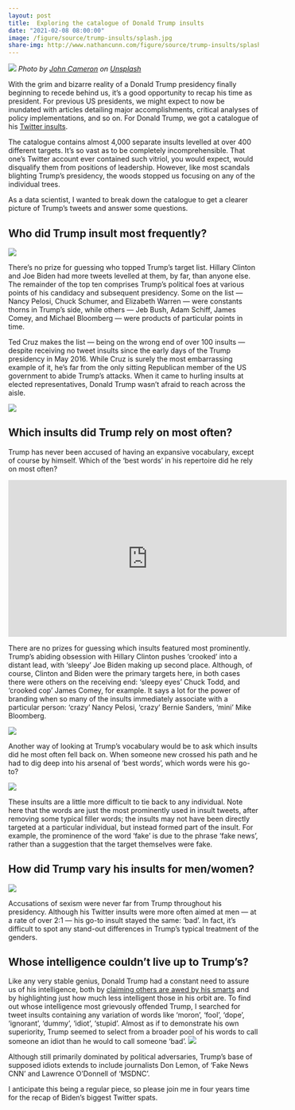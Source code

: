```yaml
---
layout: post
title:  Exploring the catalogue of Donald Trump insults
date: "2021-02-08 08:00:00"
image: /figure/source/trump-insults/splash.jpg
share-img: http://www.nathancunn.com/figure/source/trump-insults/splash.jpg
---
```


![](../figure/source/trump-insults/splash.jpg)
*Photo by [John Cameron](https://unsplash.com/@john_cameron?utm_source=medium&utm_medium=referral) on [Unsplash](https://unsplash.com/?utm_source=medium&utm_medium=referral)*

With the grim and bizarre reality of a Donald Trump presidency finally beginning to recede behind us, it’s a good opportunity to recap his time as president. For previous US presidents, we might expect to now be inundated with articles detailing major accomplishments, critical analyses of policy implementations, and so on. For Donald Trump, we got a catalogue of his [Twitter insults](https://www.nytimes.com/interactive/2021/01/19/upshot/trump-complete-insult-list.html).

The catalogue contains almost 4,000 separate insults levelled at over 400 different targets. It’s so vast as to be completely incomprehensible. That one’s Twitter account ever contained such vitriol, you would expect, would disqualify them from positions of leadership. However, like most scandals blighting Trump’s presidency, the woods stopped us focusing on any of the individual trees.

As a data scientist, I wanted to break down the catalogue to get a clearer picture of Trump’s tweets and answer some questions.

## Who did Trump insult most frequently?
![](../figure/source/who.png)

There’s no prize for guessing who topped Trump’s target list. Hillary Clinton and Joe Biden had more tweets levelled at them, by far, than anyone else. The remainder of the top ten comprises Trump’s political foes at various points of his candidacy and subsequent presidency. Some on the list — Nancy Pelosi, Chuck Schumer, and Elizabeth Warren — were constants thorns in Trump’s side, while others — Jeb Bush, Adam Schiff, James Comey, and Michael Bloomberg — were products of particular points in time.

Ted Cruz makes the list — being on the wrong end of over 100 insults — despite receiving no tweet insults since the early days of the Trump presidency in May 2016. While Cruz is surely the most embarrassing example of it, he’s far from the only sitting Republican member of the US government to abide Trump’s attacks. When it came to hurling insults at elected representatives, Donald Trump wasn’t afraid to reach across the aisle.

![](../figure/source/trump-insults/gov.png)

## Which insults did Trump rely on most often?
Trump has never been accused of having an expansive vocabulary, except of course by himself. Which of the ‘best words’ in his repertoire did he rely on most often?

<iframe width="560" height="315" src="https://www.youtube.com/embed/lM2GFtO5VP0" frameborder="0" allow="accelerometer; autoplay; clipboard-write; encrypted-media; gyroscope; picture-in-picture" allowfullscreen></iframe>

There are no prizes for guessing which insults featured most prominently. Trump’s abiding obsession with Hillary Clinton pushes ‘crooked’ into a distant lead, with ‘sleepy’ Joe Biden making up second place. Although, of course, Clinton and Biden were the primary targets here, in both cases there were others on the receiving end: ‘sleepy eyes’ Chuck Todd, and ‘crooked cop’ James Comey, for example. It says a lot for the power of branding when so many of the insults immediately associate with a particular person: ‘crazy’ Nancy Pelosi, ‘crazy’ Bernie Sanders, ‘mini’ Mike Bloomberg.

![](../figure/source/trump-insults/insults.png)

Another way of looking at Trump’s vocabulary would be to ask which insults did he most often fell back on. When someone new crossed his path and he had to dig deep into his arsenal of ‘best words’, which words were his go-to?

![](../figure/source/trump-insults/insults_people.png)

These insults are a little more difficult to tie back to any individual. Note here that the words are just the most prominently used in insult tweets, after removing some typical filler words; the insults may not have been directly targeted at a particular individual, but instead formed part of the insult. For example, the prominence of the word ‘fake’ is due to the phrase ‘fake news’, rather than a suggestion that the target themselves were fake.

## How did Trump vary his insults for men/women?
![](../figure/source/trump-insults/gender.png)

Accusations of sexism were never far from Trump throughout his presidency. Although his Twitter insults were more often aimed at men — at a rate of over 2:1 — his go-to insult stayed the same: ‘bad’. In fact, it’s difficult to spot any stand-out differences in Trump’s typical treatment of the genders.

## Whose intelligence couldn’t live up to Trump’s?
Like any very stable genius, Donald Trump had a constant need to assure us of his intelligence, both by [claiming others are awed by his smarts](https://www.bbc.com/news/av/world-us-canada-51761880) and by highlighting just how much less intelligent those in his orbit are. To find out whose intelligence most grievously offended Trump, I searched for tweet insults containing any variation of words like ‘moron’, ‘fool’, ‘dope’, ‘ignorant’, ‘dummy’, ‘idiot’, ‘stupid’. Almost as if to demonstrate his own superiority, Trump seemed to select from a broader pool of his words to call someone an idiot than he would to call someone ‘bad’.
![](../figure/source/trump-insults/intelligence.png)

Although still primarily dominated by political adversaries, Trump’s base of supposed idiots extends to include journalists Don Lemon, of ‘Fake News CNN’ and Lawrence O’Donnell of ‘MSDNC’.

I anticipate this being a regular piece, so please join me in four years time for the recap of Biden’s biggest Twitter spats.
